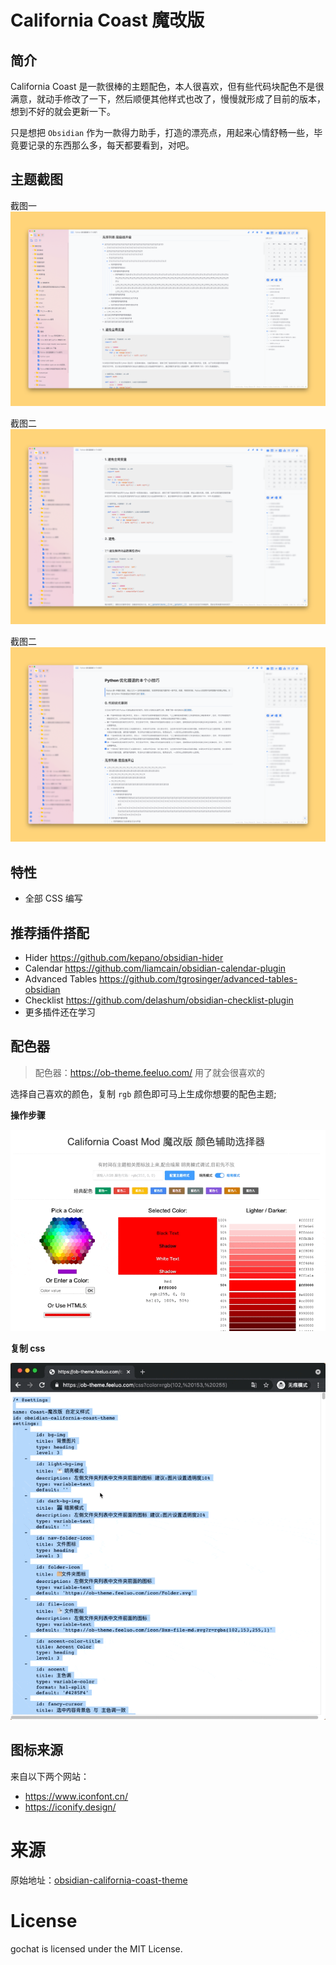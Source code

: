 # California Coast 魔改版

## 简介
California Coast 是一款很棒的主题配色，本人很喜欢，但有些代码块配色不是很满意，就动手修改了一下，然后顺便其他样式也改了，慢慢就形成了目前的版本，想到不好的就会更新一下。

只是想把 `Obsidian` 作为一款得力助手，打造的漂亮点，用起来心情舒畅一些，毕竟要记录的东西那么多，每天都要看到，对吧。

##  主题截图

截图一
![截图一](images/theme-res3.png)

截图二
![截图二](images/theme-res1.png)

截图二
![截图三](images/theme-res2.png)

## 特性

- 全部 CSS 编写

## 推荐插件搭配

- Hider https://github.com/kepano/obsidian-hider
- Calendar https://github.com/liamcain/obsidian-calendar-plugin
- Advanced Tables https://github.com/tgrosinger/advanced-tables-obsidian
- Checklist https://github.com/delashum/obsidian-checklist-plugin
- 更多插件还在学习

## 配色器


> 配色器：https://ob-theme.feeluo.com/ 用了就会很喜欢的


选择自己喜欢的颜色，复制 `rgb` 颜色即可马上生成你想要的配色主题;

**操作步骤**

![操作步骤](images/theme-css.gif)

**复制 css**

![复制css](images/theme-copy.gif)
## 图标来源

来自以下两个网站：

- https://www.iconfont.cn/
- https://iconify.design/

# 来源
原始地址：[obsidian-california-coast-theme](https://github.com/mgmeyers/obsidian-california-coast-theme)

# License
gochat is licensed under the MIT License.
